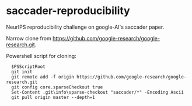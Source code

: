 # saccader-reproducibility
NeurIPS reproducibility challenge on google-AI's saccader paper.

Narrow clone from https://github.com/google-research/google-research.git.

Powershell script for cloning:
```
  $PSScriptRoot
  git init
  git remote add -f origin https://github.com/google-research/google-research.git
  git config core.sparseCheckout true
  Set-Content .git\info\sparse-checkout "saccader/*" -Encoding Ascii
  git pull origin master --depth=1
```
